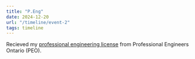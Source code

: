 ```yaml
---
title: "P.Eng"
date: 2024-12-20
url: "/timeline/event-2"
tags: timeline
---
```

Recieved my [professional engineering license](https://www.credential.net/f3ee5650-93b8-4873-ab27-49cba8fe1c23#acc.G8yl1u6Y) from Professional Engineers Ontario (PEO). 